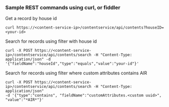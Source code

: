 ### Sample REST commands using curl, or fiddler

Get a record by house id
```
curl https://<content-service-ip>/contentservice/api/contents?houseID=<your-id>
```

Search for records using filter with house id
```
curl -X POST https://<content-service-ip>/contentservice/api/contents/search -H "Content-Type: application/json" -d '{"fieldName":"houseId","type":"equals","value":"your-id"}' 
```

Search for records using filter where custom attributes contains AIR
```
curl -X POST https://<content-service-ip>/contentservice/api/contents/search -H "Content-Type: application/json" 
-d '{"type":"contains", "fieldName":"customAttributes.<custom uuid>", "value":"*AIR*"}' 
```
